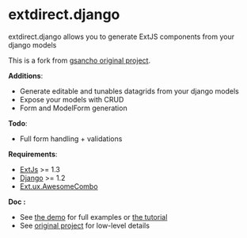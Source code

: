extdirect.django
====

extdirect.django allows you to generate ExtJS components from your django models

This is a fork from [gsancho original project][1].

**Additions**:

 * Generate editable and tunables datagrids from your django models
 * Expose your models with CRUD
 * Form and ModelForm generation

**Todo**:

 * Full form handling + validations


**Requirements**:

 * [ExtJs][2] >= 1.3
 * [Django][3] >= 1.2
 * [Ext.ux.AwesomeCombo][4]

**Doc :**

 * See [the demo][5] for full examples or [the tutorial][6]
 * See [original project][1] for low-level details


  

  [1]: https://github.com/gsancho/extdirect.django
  [2]: http://sencha.com/products/extjs
  [3]: http://www.djangoproject.com
  [4]: https://github.com/revolunet/Ext.ux.AwesomeCombo
  [5]: #
  [6]: #